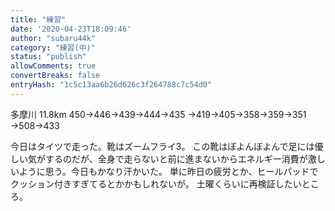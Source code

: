 ```yaml
---
title: "練習"
date: '2020-04-23T18:09:46'
author: "subaru44k"
category: "練習(中)"
status: "publish"
allowComments: true
convertBreaks: false
entryHash: "1c5c13aa6b26d626c3f264788c7c54d0"
---
```

多摩川
11.8km
450→446→439→444→435
→419→405→358→359→351
→508→433

今日はタイツで走った。靴はズームフライ3。
この靴はぼよんぼよんで足には優しい気がするのだが、全身で走らないと前に進まないからエネルギー消費が激しいように思う。今日もかなり汗かいた。
単に昨日の疲労とか、ヒールパッドでクッション付きすぎてるとかかもしれないが。
土曜くらいに再検証したいところ。
